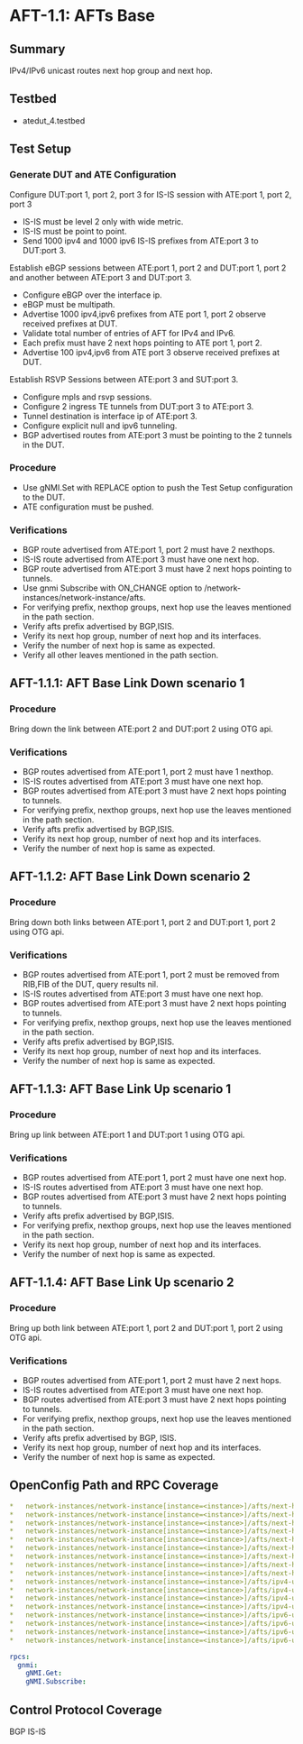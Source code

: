 # AFT-1.1: AFTs Base

## Summary

IPv4/IPv6 unicast routes next hop group and next hop.

## Testbed

* atedut_4.testbed

## Test Setup

### Generate DUT and ATE Configuration

Configure DUT:port 1, port 2, port 3 for IS-IS session with ATE:port 1, port 2, port 3

*   IS-IS must be level 2 only with wide metric.
*   IS-IS must be point to point.
*   Send 1000 ipv4 and 1000 ipv6 IS-IS prefixes from ATE:port 3 to DUT:port 3.

Establish eBGP sessions between ATE:port 1, port 2 and DUT:port 1, port 2 and another
between ATE:port 3 and DUT:port 3.

*   Configure eBGP over the interface ip.
*   eBGP must be multipath.
*   Advertise 1000 ipv4,ipv6 prefixes from ATE port 1, port 2 observe received prefixes at DUT.
*   Validate total number of entries of AFT for IPv4 and IPv6.
*   Each prefix must have 2 next hops pointing to ATE port 1, port 2.
*   Advertise 100 ipv4,ipv6 from ATE port 3 observe received prefixes at DUT.

Establish RSVP Sessions between ATE:port 3 and SUT:port 3.

*   Configure mpls and rsvp sessions.
*   Configure 2 ingress TE tunnels from DUT:port 3 to ATE:port 3.
*   Tunnel destination is interface ip of ATE:port 3.
*   Configure explicit null and ipv6 tunneling.
*   BGP advertised routes from ATE:port 3 must be pointing to the 2 tunnels in the DUT.

### Procedure

*   Use gNMI.Set with REPLACE option to push the Test Setup configuration to the DUT.
*   ATE configuration must be pushed.

### Verifications

*   BGP route advertised from ATE:port 1, port 2 must have 2 nexthops.
*   IS-IS route advertised from ATE:port 3 must have one next hop.
*   BGP route advertised from ATE:port 3 must have 2 next hops pointing to tunnels.
*   Use gnmi Subscribe with ON_CHANGE option to /network-instances/network-instance/afts.
*   For verifying prefix, nexthop groups, next hop use the leaves mentioned in the path section.
*   Verify afts prefix advertised by BGP,ISIS.
*   Verify its next hop group, number of next hop and its interfaces.
*   Verify the number of next hop is same as expected.
*   Verify all other leaves mentioned in the path section.


## AFT-1.1.1: AFT Base Link Down scenario 1

### Procedure

Bring down the link between ATE:port 2 and DUT:port 2 using OTG api.

### Verifications

*   BGP routes advertised from ATE:port 1, port 2 must have 1 nexthop.
*   IS-IS routes advertised from ATE:port 3 must have one next hop.
*   BGP routes advertised from ATE:port 3 must have 2 next hops pointing to tunnels.
*   For verifying prefix, nexthop groups, next hop use the leaves mentioned in the path section.
*   Verify afts prefix advertised by BGP,ISIS.
*   Verify its next hop group, number of next hop and its interfaces.
*   Verify the number of next hop is same as expected.

## AFT-1.1.2: AFT Base Link Down scenario 2

### Procedure

Bring down both links between ATE:port 1, port 2 and DUT:port 1, port 2 using OTG api.

### Verifications

*   BGP routes advertised from ATE:port 1, port 2 must be removed from RIB,FIB of the DUT, query results nil.
*   IS-IS routes advertised from ATE:port 3 must have one next hop.
*   BGP routes advertised from ATE:port 3 must have 2 next hops pointing to tunnels.
*   For verifying prefix, nexthop groups, next hop use the leaves mentioned in the path section.
*   Verify afts prefix advertised by BGP,ISIS.
*   Verify its next hop group, number of next hop and its interfaces.
*   Verify the number of next hop is same as expected.

## AFT-1.1.3: AFT Base Link Up scenario 1

### Procedure

Bring up link between ATE:port 1 and DUT:port 1 using OTG api.

### Verifications

*   BGP routes advertised from ATE:port 1, port 2 must have one next hop.
*   IS-IS routes advertised from ATE:port 3 must have one next hop.
*   BGP routes advertised from ATE:port 3 must have 2 next hops pointing to tunnels.
*   Verify afts prefix advertised by BGP,ISIS.
*   For verifying prefix, nexthop groups, next hop use the leaves mentioned in the path section.
*   Verify its next hop group, number of next hop and its interfaces.
*   Verify the number of next hop is same as expected.

## AFT-1.1.4: AFT Base Link Up scenario 2

### Procedure

Bring up both link between ATE:port 1, port 2 and DUT:port 1, port 2 using OTG api.

### Verifications

*   BGP routes advertised from ATE:port 1, port 2 must have 2 next hops.
*   IS-IS routes advertised from ATE:port 3 must have one next hop.
*   BGP routes advertised from ATE:port 3 must have 2 next hops pointing to tunnels.
*   For verifying prefix, nexthop groups, next hop use the leaves mentioned in the path section.
*   Verify afts prefix advertised by BGP, ISIS.
*   Verify its next hop group, number of next hop and its interfaces.
*   Verify the number of next hop is same as expected.

## OpenConfig Path and RPC Coverage

```yaml
*   network-instances/network-instance[instance=<instance>]/afts/next-hops/next-hop[hop_id=<hop_id>]
*   network-instances/network-instance[instance=<instance>]/afts/next-hops/next-hop[hop_id=<hop_id>]/index
*   network-instances/network-instance[instance=<instance>]/afts/next-hops/next-hop[hop_id=<hop_id>]/interface-ref/state/interface
*   network-instances/network-instance[instance=<instance>]/afts/next-hops/next-hop[hop_id=<hop_id>]/state/ip-address
*   network-instances/network-instance[instance=<instance>]/afts/next-hop-groups/next-hop-group[group_id=<group_id>]
*   network-instances/network-instance[instance=<instance>]/afts/next-hop-groups/next-hop-group[group_id=<group_id>]/state/id
*   network-instances/network-instance[instance=<instance>]/afts/next-hop-groups/next-hop-group[group_id=<group_id>]/id
*   network-instances/network-instance[instance=<instance>]/afts/next-hop-groups/next-hop-group[group_id=<group_id>]/next-hops/next-hop[hop_id=<hop_id>]/index
*   network-instances/network-instance[instance=<instance>]/afts/next-hop-groups/next-hop-group[group_id=<group_id>]/next-hops/next-hop[hop_id=<hop_id>]/state/weight
*   network-instances/network-instance[instance=<instance>]/afts/ipv4-unicast/ipv4-entry[ipv4_prefix=<ipv4_prefix>]
*   network-instances/network-instance[instance=<instance>]/afts/ipv4-unicast/ipv4-entry[ipv4_prefix=<ipv4_prefix>]/state/prefix
*   network-instances/network-instance[instance=<instance>]/afts/ipv4-unicast/ipv4-entry[ipv4_prefix=<ipv4_prefix>]/prefix
*   network-instances/network-instance[instance=<instance>]/afts/ipv4-unicast/ipv4-entry[ipv4_prefix=<ipv4_prefix>]/state/next-hop-group
*   network-instances/network-instance[instance=<instance>]/afts/ipv6-unicast/ipv6-entry[ipv6_prefix=<ipv6_prefix>]
*   network-instances/network-instance[instance=<instance>]/afts/ipv6-unicast/ipv6-entry[ipv6_prefix=<ipv6_prefix>]/state/prefix
*   network-instances/network-instance[instance=<instance>]/afts/ipv6-unicast/ipv6-entry[ipv6_prefix=<ipv6_prefix>]/prefix
*   network-instances/network-instance[instance=<instance>]/afts/ipv6-unicast/ipv6-entry[ipv6_prefix=<ipv6_prefix>]/state/next-hop-group

rpcs:
  gnmi:
    gNMI.Get:
    gNMI.Subscribe:
```

## Control Protocol Coverage

BGP
IS-IS

